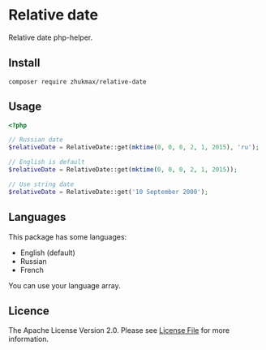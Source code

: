 # Relative date
Relative date php-helper.

## Install

```console
composer require zhukmax/relative-date
```

## Usage

```php
<?php

// Russian date
$relativeDate = RelativeDate::get(mktime(0, 0, 0, 2, 1, 2015), 'ru');

// English is default
$relativeDate = RelativeDate::get(mktime(0, 0, 0, 2, 1, 2015));

// Use string date
$relativeDate = RelativeDate::get('10 September 2000');
```

## Languages
This package has some languages:
* English (default)
* Russian
* French

You can use your language array.

## Licence

The Apache License Version 2.0. Please see [License File](license) for more information.


